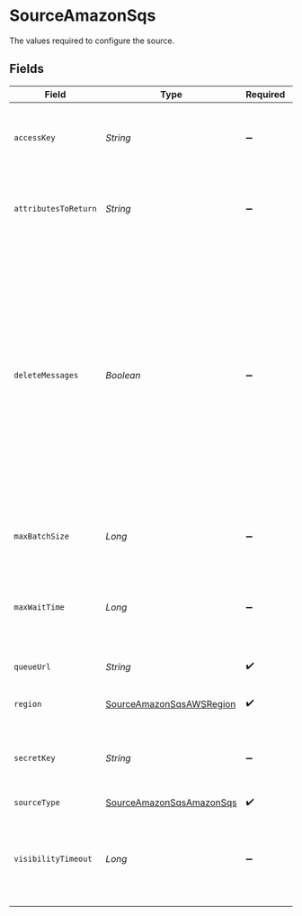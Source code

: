 # SourceAmazonSqs

The values required to configure the source.


## Fields

| Field                                                                                                                                                                                                                                                                                  | Type                                                                                                                                                                                                                                                                                   | Required                                                                                                                                                                                                                                                                               | Description                                                                                                                                                                                                                                                                            | Example                                                                                                                                                                                                                                                                                |
| -------------------------------------------------------------------------------------------------------------------------------------------------------------------------------------------------------------------------------------------------------------------------------------- | -------------------------------------------------------------------------------------------------------------------------------------------------------------------------------------------------------------------------------------------------------------------------------------- | -------------------------------------------------------------------------------------------------------------------------------------------------------------------------------------------------------------------------------------------------------------------------------------- | -------------------------------------------------------------------------------------------------------------------------------------------------------------------------------------------------------------------------------------------------------------------------------------- | -------------------------------------------------------------------------------------------------------------------------------------------------------------------------------------------------------------------------------------------------------------------------------------- |
| `accessKey`                                                                                                                                                                                                                                                                            | *String*                                                                                                                                                                                                                                                                               | :heavy_minus_sign:                                                                                                                                                                                                                                                                     | The Access Key ID of the AWS IAM Role to use for pulling messages                                                                                                                                                                                                                      | xxxxxHRNxxx3TBxxxxxx                                                                                                                                                                                                                                                                   |
| `attributesToReturn`                                                                                                                                                                                                                                                                   | *String*                                                                                                                                                                                                                                                                               | :heavy_minus_sign:                                                                                                                                                                                                                                                                     | Comma separated list of Mesage Attribute names to return                                                                                                                                                                                                                               | attr1,attr2                                                                                                                                                                                                                                                                            |
| `deleteMessages`                                                                                                                                                                                                                                                                       | *Boolean*                                                                                                                                                                                                                                                                              | :heavy_minus_sign:                                                                                                                                                                                                                                                                     | If Enabled, messages will be deleted from the SQS Queue after being read. If Disabled, messages are left in the queue and can be read more than once. WARNING: Enabling this option can result in data loss in cases of failure, use with caution, see documentation for more detail.  |                                                                                                                                                                                                                                                                                        |
| `maxBatchSize`                                                                                                                                                                                                                                                                         | *Long*                                                                                                                                                                                                                                                                                 | :heavy_minus_sign:                                                                                                                                                                                                                                                                     | Max amount of messages to get in one batch (10 max)                                                                                                                                                                                                                                    | 5                                                                                                                                                                                                                                                                                      |
| `maxWaitTime`                                                                                                                                                                                                                                                                          | *Long*                                                                                                                                                                                                                                                                                 | :heavy_minus_sign:                                                                                                                                                                                                                                                                     | Max amount of time in seconds to wait for messages in a single poll (20 max)                                                                                                                                                                                                           | 5                                                                                                                                                                                                                                                                                      |
| `queueUrl`                                                                                                                                                                                                                                                                             | *String*                                                                                                                                                                                                                                                                               | :heavy_check_mark:                                                                                                                                                                                                                                                                     | URL of the SQS Queue                                                                                                                                                                                                                                                                   | https://sqs.eu-west-1.amazonaws.com/1234567890/my-example-queue                                                                                                                                                                                                                        |
| `region`                                                                                                                                                                                                                                                                               | [SourceAmazonSqsAWSRegion](../../models/shared/SourceAmazonSqsAWSRegion.md)                                                                                                                                                                                                            | :heavy_check_mark:                                                                                                                                                                                                                                                                     | AWS Region of the SQS Queue                                                                                                                                                                                                                                                            |                                                                                                                                                                                                                                                                                        |
| `secretKey`                                                                                                                                                                                                                                                                            | *String*                                                                                                                                                                                                                                                                               | :heavy_minus_sign:                                                                                                                                                                                                                                                                     | The Secret Key of the AWS IAM Role to use for pulling messages                                                                                                                                                                                                                         | hu+qE5exxxxT6o/ZrKsxxxxxxBhxxXLexxxxxVKz                                                                                                                                                                                                                                               |
| `sourceType`                                                                                                                                                                                                                                                                           | [SourceAmazonSqsAmazonSqs](../../models/shared/SourceAmazonSqsAmazonSqs.md)                                                                                                                                                                                                            | :heavy_check_mark:                                                                                                                                                                                                                                                                     | N/A                                                                                                                                                                                                                                                                                    |                                                                                                                                                                                                                                                                                        |
| `visibilityTimeout`                                                                                                                                                                                                                                                                    | *Long*                                                                                                                                                                                                                                                                                 | :heavy_minus_sign:                                                                                                                                                                                                                                                                     | Modify the Visibility Timeout of the individual message from the Queue's default (seconds).                                                                                                                                                                                            | 15                                                                                                                                                                                                                                                                                     |